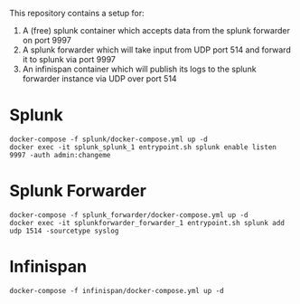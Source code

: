 This repository contains a setup for:
1) A (free) splunk container which accepts data from the splunk forwarder on port 9997
2) A splunk forwarder which will take input from UDP port 514 and forward it to splunk via port 9997
3) An infinispan container which will publish its logs to the splunk forwarder instance via UDP over port 514

# Splunk
    docker-compose -f splunk/docker-compose.yml up -d
    docker exec -it splunk_splunk_1 entrypoint.sh splunk enable listen 9997 -auth admin:changeme

# Splunk Forwarder
    docker-compose -f splunk_forwarder/docker-compose.yml up -d
    docker exec -it splunkforwarder_forwarder_1 entrypoint.sh splunk add udp 1514 -sourcetype syslog

# Infinispan
    docker-compose -f infinispan/docker-compose.yml up -d
